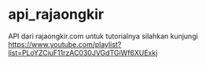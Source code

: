 # api_rajaongkir
API dari rajaongkir.com
untuk tutorialnya silahkan kunjungi https://www.youtube.com/playlist?list=PLoYZCiuF11rzAC030JVGdTGiWf6XUExkj
